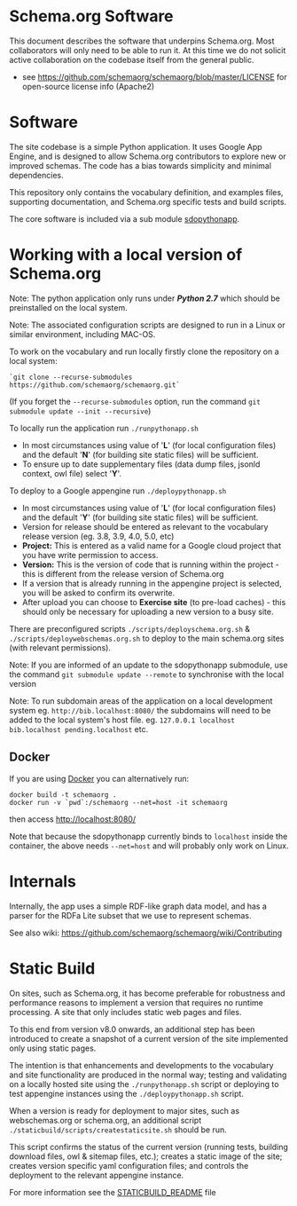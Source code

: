 
Schema.org Software
===================

This document describes the software that underpins Schema.org. Most collaborators will only need to be able to run 
it. At this time we do not solicit active collaboration on the codebase itself from the general public.

* see https://github.com/schemaorg/schemaorg/blob/master/LICENSE for open-source license info (Apache2)

Software 
========

The site codebase is a simple Python application. It uses Google App Engine, and is designed to allow Schema.org contributors to explore new or improved schemas. The code has a bias towards simplicity and minimal dependencies.

This repository only contains the vocabulary definition, and examples files, supporting documentation, and Schema.org specific tests and build scripts.

The core software is included via a sub module [sdopythonapp](https://github.com/schemaorg/sdopythonapp). 

Working with a local version of Schema.org
==========================================

Note: The python application only runs under **_Python 2.7_** which should be preinstalled on the local system.

Note: The associated configuration scripts are designed to run in a Linux or similar environment, including MAC-OS. 

To work on the vocabulary and run locally firstly clone the repository on a local system:

    `git clone --recurse-submodules https://github.com/schemaorg/schemaorg.git`
    
(If you forget the `--recurse-submodules` option, run the command `git submodule update --init --recursive`)

To locally run the application run `./runpythonapp.sh`
* In most circumstances using value of '**L**' (for local configuration files) and the default '**N**' (for building site static files) will be sufficient.
* To ensure up to date supplementary files (data dump files, jsonld context, owl file) select '**Y**'.

To deploy to a Google appengine run `./deploypythonapp.sh`
* In most circumstances using value of '**L**' (for local configuration files) and the default '**Y**' (for building site static files) will be sufficient.
* Version for release should be entered as relevant to the vocabulary release version (eg. 3.8, 3.9, 4.0, 5.0, etc)
* **Project:** This is entered as a valid name for a Google cloud project that you have write permission to access.
* **Version:** This is the version of code that is running within the project - this is different from the release version of Schema.org 
* If a version that is already running in the appengine project is selected, you will be asked to confirm its overwrite.
* After upload you can choose to **Exercise site** (to pre-load caches) - this should only be necessary for uploading a new version to a busy site. 

There are preconfigured scripts `./scripts/deployschema.org.sh` & `./scripts/deploywebschemas.org.sh` to deploy to the main schema.org sites (with relevant permissions).

Note: If you are informed of an update to the sdopythonapp submodule, use the command `git submodule update --remote` to synchronise with the local version 

Note: To run subdomain areas of the application on a local development system eg.  `http://bib.localhost:8080/` the subdomains will need to be added to the local system's host file.  eg. `127.0.0.1 localhost bib.localhost pending.localhost` etc.


Docker
------

If you are using [Docker](https://www.docker.com/) you can alternatively run:

    docker build -t schemaorg .
    docker run -v `pwd`:/schemaorg --net=host -it schemaorg

then access <http://localhost:8080/>

Note that because the sdopythonapp currently binds to `localhost` inside the
container, the above needs `--net=host` and will probably only work on Linux.


Internals
=========

Internally, the app uses a simple RDF-like graph data model, and has a parser for 
the RDFa Lite subset that we use to represent schemas. 

See also wiki: https://github.com/schemaorg/schemaorg/wiki/Contributing

Static Build
=========

On sites, such as Schema.org, it has become preferable for robustness and performance reasons to implement a version that requires no runtime processing.   A site that only includes static web pages and files.

To this end from version v8.0 onwards, an additional step has been introduced to create a snapshot of a current version of the site implemented only using static pages.

The intention is that enhancements and developments to the vocabulary and site functionality are produced in the normal way; testing and validating on a locally hosted site using the `./runpythonapp.sh` script or deploying to test appengine instances using the `./deploypythonapp.sh` script.

When a version is ready for deployment to major sites, such as webschemas.org or schema.org, an additional script `./staticbuild/scripts/createstaticsite.sh` should be run.  

This script confirms the status of the current version (running tests, building download files, owl & sitemap files, etc.); creates a static image of the site; creates version specific yaml configuration files; and controls the deployment to the relevant appengine instance.

For more information see the [STATICBUILD_README](./staticbuild/STATICBUILD_README..md) file


